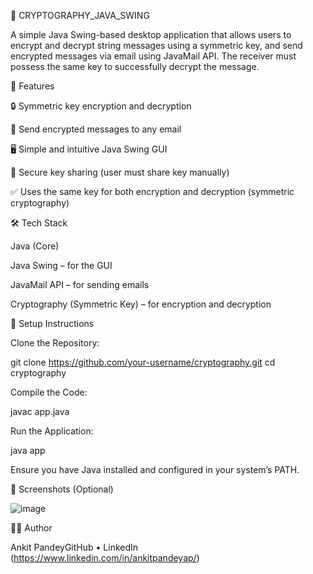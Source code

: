 🔐 CRYPTOGRAPHY_JAVA_SWING

A simple Java Swing-based desktop application that allows users to encrypt and decrypt string messages using a symmetric key, and send encrypted messages via email using JavaMail API. The receiver must possess the same key to successfully decrypt the message.

📌 Features

🔒 Symmetric key encryption and decryption

📧 Send encrypted messages to any email

🖥️ Simple and intuitive Java Swing GUI

🔐 Secure key sharing (user must share key manually)

✅ Uses the same key for both encryption and decryption (symmetric cryptography)

🛠️ Tech Stack

Java (Core)

Java Swing – for the GUI

JavaMail API – for sending emails

Cryptography (Symmetric Key) – for encryption and decryption

🚀 Setup Instructions

Clone the Repository:

git clone https://github.com/your-username/cryptography.git
cd cryptography

Compile the Code:

javac app.java

Run the Application:

java app

Ensure you have Java installed and configured in your system’s PATH.

📸 Screenshots (Optional)

![image](https://github.com/user-attachments/assets/67d0d21f-dc77-44c1-ae9e-dde5457db415)


🧑‍💻 Author

Ankit PandeyGitHub • LinkedIn (https://www.linkedin.com/in/ankitpandeyap/)
